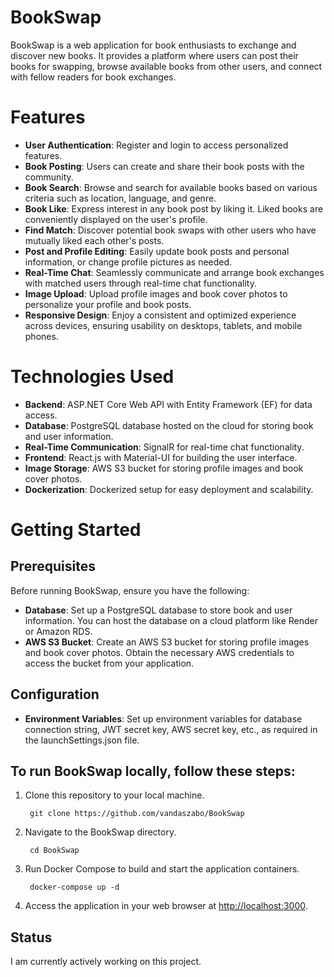 # BookSwap
BookSwap is a web application for book enthusiasts to exchange and discover new books. 
It provides a platform where users can post their books for swapping, browse available books from other users, and connect with fellow readers for book exchanges.

# Features

- **User Authentication**: Register and login to access personalized features.
- **Book Posting**: Users can create and share their book posts with the community.
- **Book Search**: Browse and search for available books based on various criteria such as location, language, and genre.
- **Book Like**: Express interest in any book post by liking it. Liked books are conveniently displayed on the user's profile.
- **Find Match**: Discover potential book swaps with other users who have mutually liked each other's posts.
- **Post and Profile Editing**: Easily update book posts and personal information, or change profile pictures as needed.
- **Real-Time Chat**: Seamlessly communicate and arrange book exchanges with matched users through real-time chat functionality.
- **Image Upload**: Upload profile images and book cover photos to personalize your profile and book posts.
- **Responsive Design**: Enjoy a consistent and optimized experience across devices, ensuring usability on desktops, tablets, and mobile phones.

# Technologies Used
- **Backend**: ASP.NET Core Web API with Entity Framework (EF) for data access.
- **Database**: PostgreSQL database hosted on the cloud for storing book and user information.
- **Real-Time Communication**: SignalR for real-time chat functionality.
- **Frontend**: React.js with Material-UI for building the user interface.
- **Image Storage**: AWS S3 bucket for storing profile images and book cover photos.
- **Dockerization**: Dockerized setup for easy deployment and scalability.

# Getting Started

## Prerequisites
Before running BookSwap, ensure you have the following:
- **Database**:
  Set up a PostgreSQL database to store book and user information.
  You can host the database on a cloud platform like Render or Amazon RDS.
- **AWS S3 Bucket**:
  Create an AWS S3 bucket for storing profile images and book cover photos.
  Obtain the necessary AWS credentials to access the bucket from your application.

## Configuration
- **Environment Variables**: 
Set up environment variables for database connection string, JWT secret key, AWS secret key, etc., as required in the launchSettings.json file.

## To run BookSwap locally, follow these steps:
1. Clone this repository to your local machine. 
   ```
    git clone https://github.com/vandaszabo/BookSwap
    ```
2. Navigate to the BookSwap directory.
   ```
    cd BookSwap
    ```
3. Run Docker Compose to build and start the application containers.
   ```
    docker-compose up -d
    ```
4. Access the application in your web browser at [http://localhost:3000](http://localhost:3000).

## Status
I am currently actively working on this project. 


